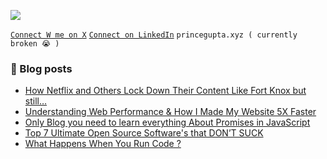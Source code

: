 [![](https://visitcount.itsvg.in/api?id=myselfprincee&icon=0&color=1)](https://visitcount.itsvg.in)

[` Connect W me on X `](https://twitter.com/princedevelops)       [` Connect on LinkedIn `](https://Linkedin.com/in/princeee)   ``` princegupta.xyz ( currently broken 😭 ) ```


### 📑 Blog posts
<!-- BLOG-POST-LIST:START -->
- [How Netflix and Others Lock Down Their Content Like Fort Knox but still…](https://medium.com/cs-for-everyone/how-netflix-and-others-lock-down-their-content-like-fort-knox-but-still-e1f184e5d562?source=rss-a38b031adb9------2)
- [Understanding Web Performance &amp; How I Made My Website 5X Faster](https://levelup.gitconnected.com/understanding-web-performance-how-i-made-my-website-5x-faster-2dac2ef2bb81?source=rss-a38b031adb9------2)
- [Only Blog you need to learn everything About Promises in JavaScript](https://levelup.gitconnected.com/simplifying-promises-in-javascript-and-all-its-available-methods-549e429fe5d6?source=rss-a38b031adb9------2)
- [Top 7 Ultimate Open Source Software&#39;s that DON’T SUCK](https://medium.com/cs-for-everyone/top-7-ultimate-open-source-softwares-that-dont-suck-4d948b6028e5?source=rss-a38b031adb9------2)
- [What Happens When You Run Code ?](https://medium.com/cs-for-everyone/what-happens-when-you-run-code-fe7498e3c3f7?source=rss-a38b031adb9------2)
<!-- BLOG-POST-LIST:END -->

